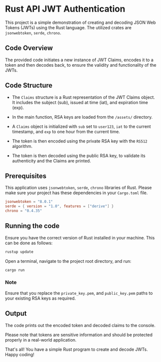 # Rust API JWT Authentication

This project is a simple demonstration of creating and decoding JSON Web Tokens (JWTs) using the Rust language. The utilized crates are `jsonwebtoken`, `serde`, `chrono`.

## Code Overview

The provided code initiates a new instance of JWT Claims, encodes it to a token and then decodes back, to ensure the validity and functionality of the JWTs.

## Code Structure

- The `Claims` structure is a Rust representation of the JWT Claims object. It includes the subject (sub), issued at time (iat), and expiration time (exp).

- In the main function, RSA keys are loaded from the `/assets/` directory.

- A `Claims` object is initialized with `sub` set to `user123`, `iat` to the current timestamp, and `exp` to one hour from the current time.

- The token is then encoded using the private RSA key with the `RS512` algorithm.

-  The token is then decoded using the public RSA key, to validate its authenticity and the Claims are printed.

## Prerequisites

This application uses `jsonwebtoken`, `serde`, `chrono` libraries of Rust. Please make sure your project has these dependencies in your `Cargo.toml` file. 

```toml
jsonwebtoken = "8.0.1" 
serde = { version = "1.0", features = ["derive"] } 
chrono = "0.4.35"
```

## Running the code

Ensure you have the correct version of Rust installed in your machine. This can be done as follows:

```bash
rustup update
```
Open a terminal, navigate to the project root directory, and run:
```bash
cargo run
```

### Note
Ensure that you replace the `private_key.pem`, and `public_key.pem` paths to your existing RSA keys as required.

## Output

The code prints out the encoded token and decoded claims to the console.

Please note that tokens are sensitive information and should be protected properly in a real-world application.

That's all! You have a simple Rust program to create and decode JWTs. Happy coding!
